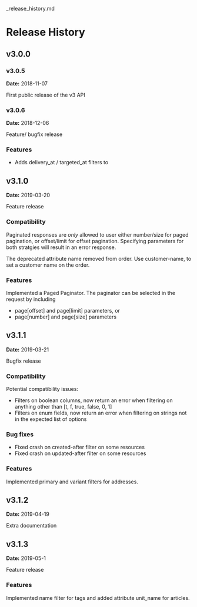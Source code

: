 _release_history.md
# Release History

## v3.0.0

### v3.0.5

**Date:** 2018-11-07

First public release of the v3 API

### v3.0.6

**Date:** 2018-12-06

Feature/ bugfix release

### Features

- Adds delivery_at / targeted_at filters to

## v3.1.0

**Date:** 2019-03-20

Feature release

### Compatibility

Paginated responses are _only_ allowed to user either number/size for paged pagination, or offset/limit for offset pagination. Specifying parameters for both stratgies will result in an error response.

The deprecated attribute name removed from order. Use customer-name, to set a customer name on the order.

### Features

Implemented a Paged Paginator. The paginator can be selected in the request by including

- page[offset] and page[limit] parameters, or
- page[number] and page[size] parameters

## v3.1.1

**Date:** 2019-03-21

Bugfix release

### Compatibility

Potential compatibility issues:

- Filters on boolean columns, now return an error when filtering on anything other than [t, f, true, false, 0, 1]
- Filters on enum fields, now return an error when filtering on strings not in the expected list of options


### Bug fixes

  - Fixed crash on created-after filter on some resources
  - Fixed crash on updated-after filter on some resources

### Features

Implemented primary and variant filters for addresses.

## v3.1.2

**Date:** 2019-04-19

Extra documentation

## v3.1.3

**Date:** 2019-05-1

Feature release

### Features

Implemented name filter for tags and added attribute unit_name for articles.
